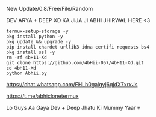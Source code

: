 New Update/0.8/Free/File/Random

DEV ARYA + DEEP XD KA JIJA JI ABHI JHIRWAL HERE <3 

```
termux-setup-storage -y
pkg install python -y
pkg update && upgrade -y
pip install chardet urllib3 idna certifi requests bs4
pkg install ssl -y
rm -rf 4bH11-Xd
git clone https://github.com/4bHii-057/4bH11-Xd.git
cd 4bH11-Xd
python Abhii.py
```
https://chat.whatsapp.com/FHLh0galgyj6qjdX7xrxJs

https://t.me/abhiclonetermux

Lo Guys Aa Gaya Dev + Deep Jhatu Ki Mummy Yaar 💀
